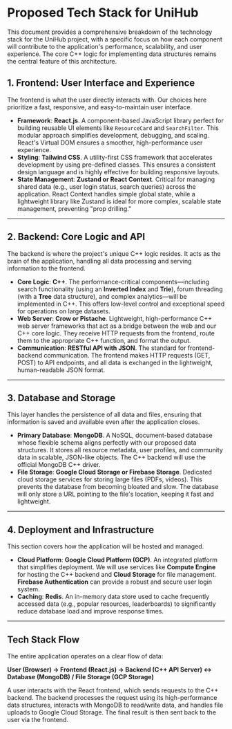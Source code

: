 # Proposed Tech Stack for UniHub

This document provides a comprehensive breakdown of the technology stack for the UniHub project, with a specific focus on how each component will contribute to the application's performance, scalability, and user experience. The core C++ logic for implementing data structures remains the central feature of this architecture.

## 1. Frontend: User Interface and Experience
The frontend is what the user directly interacts with. Our choices here prioritize a fast, responsive, and easy-to-maintain user interface.
* **Framework**: **React.js**. A component-based JavaScript library perfect for building reusable UI elements like `ResourceCard` and `SearchFilter`. This modular approach simplifies development, debugging, and scaling. React's Virtual DOM ensures a smoother, high-performance user experience.
* **Styling**: **Tailwind CSS**. A utility-first CSS framework that accelerates development by using pre-defined classes. This ensures a consistent design language and is highly effective for building responsive layouts.
* **State Management**: **Zustand or React Context**. Critical for managing shared data (e.g., user login status, search queries) across the application. React Context handles simple global state, while a lightweight library like Zustand is ideal for more complex, scalable state management, preventing "prop drilling."

---

## 2. Backend: Core Logic and API
The backend is where the project's unique C++ logic resides. It acts as the brain of the application, handling all data processing and serving information to the frontend.
* **Core Logic**: **C++**. The performance-critical components—including search functionality (using an **Inverted Index** and **Trie**), forum threading (with a **Tree** data structure), and complex analytics—will be implemented in C++. This offers low-level control and exceptional speed for operations on large datasets.
* **Web Server**: **Crow or Pistache**. Lightweight, high-performance C++ web server frameworks that act as a bridge between the web and our C++ core logic. They receive HTTP requests from the frontend, route them to the appropriate C++ function, and format the output.
* **Communication**: **RESTful API with JSON**. The standard for frontend-backend communication. The frontend makes HTTP requests (GET, POST) to API endpoints, and all data is exchanged in the lightweight, human-readable JSON format.

---

## 3. Database and Storage
This layer handles the persistence of all data and files, ensuring that information is saved and available even after the application closes.
* **Primary Database**: **MongoDB**. A NoSQL, document-based database whose flexible schema aligns perfectly with our proposed data structures. It stores all resource metadata, user profiles, and community data in scalable, JSON-like objects. The C++ backend will use the official MongoDB C++ driver.
* **File Storage**: **Google Cloud Storage or Firebase Storage**. Dedicated cloud storage services for storing large files (PDFs, videos). This prevents the database from becoming bloated and slow. The database will only store a URL pointing to the file's location, keeping it fast and lightweight.

---

## 4. Deployment and Infrastructure
This section covers how the application will be hosted and managed.
* **Cloud Platform**: **Google Cloud Platform (GCP)**. An integrated platform that simplifies deployment. We will use services like **Compute Engine** for hosting the C++ backend and **Cloud Storage** for file management. **Firebase Authentication** can provide a robust and secure user login system.
* **Caching**: **Redis**. An in-memory data store used to cache frequently accessed data (e.g., popular resources, leaderboards) to significantly reduce database load and improve response times.

---

## Tech Stack Flow
The entire application operates on a clear flow of data:

**User (Browser) → Frontend (React.js) → Backend (C++ API Server) ↔ Database (MongoDB) / File Storage (GCP Storage)**

A user interacts with the React frontend, which sends requests to the C++ backend. The backend processes the request using its high-performance data structures, interacts with MongoDB to read/write data, and handles file uploads to Google Cloud Storage. The final result is then sent back to the user via the frontend.